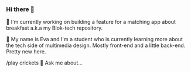 ### Hi there 👋

<!--
**EvaZ7/EvaZ7** is a ✨ _special_ ✨ repository because its `README.md` (this file) appears on your GitHub profile.

Here are some ideas to get you started:

- 🔭 I’m currently working on ...
- 🌱 I’m currently learning ...
- 👯 I’m looking to collaborate on ...
- 🤔 I’m looking for help with ...
- 💬 Ask me about ...
- 📫 How to reach me: ...
- 😄 Pronouns: ...
- ⚡ Fun fact: ...
-->
:telescope: I'm currently working on building a feature for a matching app about breakfast a.k.a my Blok-tech repository.

:seedling: My name is Eva and I'm a student who is currently learning more about the tech side of multimedia design. Mostly front-end and a little back-end. Pretty new here.

/play crickets :thought_balloon: Ask me about... 
